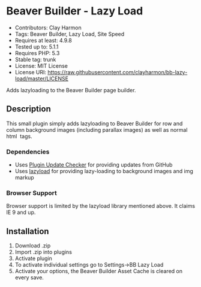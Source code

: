 # Beaver Builder - Lazy Load
* Contributors: Clay Harmon
* Tags: Beaver Builder, Lazy Load, Site Speed
* Requires at least: 4.9.8
* Tested up to: 5.1.1
* Requires PHP: 5.3
* Stable tag: trunk
* License: MIT License
* License URI: https://raw.githubusercontent.com/clayharmon/bb-lazy-load/master/LICENSE

Adds lazyloading to the Beaver Builder page builder.

## Description
This small plugin simply adds lazyloading to Beaver Builder for row and column background images (including parallax images) as well as normal html <img> tags.

### Dependencies
* Uses [Plugin Update Checker](https://github.com/YahnisElsts/plugin-update-checker) for providing updates from GitHub
* Uses [lazyload](https://github.com/verlok/lazyload) for providing lazy-loading to background images and img markup

### Browser Support
Browser support is limited by the lazyload library mentioned above. It claims IE 9 and up. 

## Installation
1. Download .zip
2. Import .zip into plugins
3. Activate plugin
4. To activate individual settings go to Settings->BB Lazy Load
5. Activate your options, the Beaver Builder Asset Cache is cleared on every save.